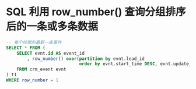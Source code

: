 # SQL 利用 row_number() 查询分组排序后的一条或多条数据

```sql
-- 每个线索的最新一条事件
SELECT * FROM (
    SELECT evnt.id AS event_id
        , row_number() over(partition by evnt.lead_id
                            order by evnt.start_time DESC, evnt.update_time DESC)
    FROM crm_event evnt
) t1
WHERE row_number = 1
```
